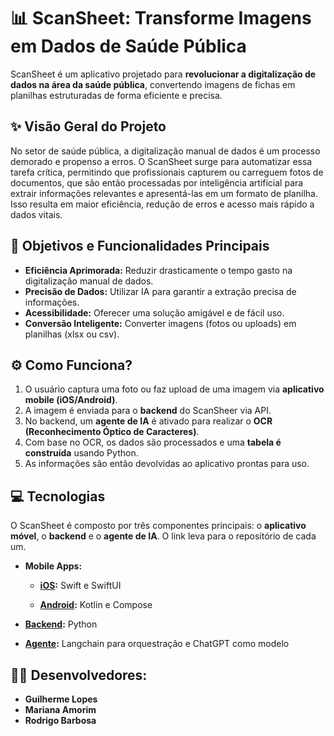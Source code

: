 # 📊 ScanSheet: Transforme Imagens em Dados de Saúde Pública

ScanSheet é um aplicativo projetado para **revolucionar a digitalização de dados na área da saúde pública**, convertendo imagens de fichas em planilhas estruturadas de forma eficiente e precisa.


## ✨ Visão Geral do Projeto

No setor de saúde pública, a digitalização manual de dados é um processo demorado e propenso a erros. O ScanSheet surge para automatizar essa tarefa crítica, permitindo que profissionais capturem ou carreguem fotos de documentos, que são então processadas por inteligência artificial para extrair informações relevantes e apresentá-las em um formato de planilha. Isso resulta em maior eficiência, redução de erros e acesso mais rápido a dados vitais.

## 🎯 Objetivos e Funcionalidades Principais

* **Eficiência Aprimorada:** Reduzir drasticamente o tempo gasto na digitalização manual de dados.
* **Precisão de Dados:** Utilizar IA para garantir a extração precisa de informações.
* **Acessibilidade:** Oferecer uma solução amigável e de fácil uso.
* **Conversão Inteligente:** Converter imagens (fotos ou uploads) em planilhas (xlsx ou csv).

## ⚙️ Como Funciona?

1.  O usuário captura uma foto ou faz upload de uma imagem via **aplicativo mobile (iOS/Android)**.
2.  A imagem é enviada para o **backend** do ScanSheer via API.
3.  No backend, um **agente de IA** é ativado para realizar o **OCR (Reconhecimento Óptico de Caracteres)**.
4.  Com base no OCR, os dados são processados e uma **tabela é construída** usando Python.
5.  As informações são então devolvidas ao aplicativo prontas para uso.

## 💻 Tecnologias

O ScanSheet é composto por três componentes principais: o **aplicativo móvel**, o **backend** e o **agente de IA**.
 O link leva para o repositório de cada um.

* **Mobile Apps:**

    * **[iOS](https://github.com/RodrigoBarbosaa/ScanSheet-iOS):** Swift e SwiftUI

    * **[Android](https://www.swift.org/):** Kotlin e Compose

* **[Backend](https://www.python.org/):** Python

* **[Agente](https://github.com/guilopesrbc/ScanSheet-agent):** Langchain para orquestração e ChatGPT como modelo

## 👨‍💻 Desenvolvedores:
* **Guilherme Lopes**
* **Mariana Amorim**
* **Rodrigo Barbosa**
